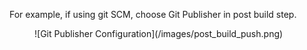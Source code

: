 For example, if using git SCM, choose Git Publisher in post build step.
<figure>
![Git Publisher Configuration](/images/post_build_push.png)
</figure>
